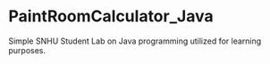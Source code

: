 # PaintRoomCalculator_Java

Simple SNHU Student Lab on Java programming utilized for learning purposes.
